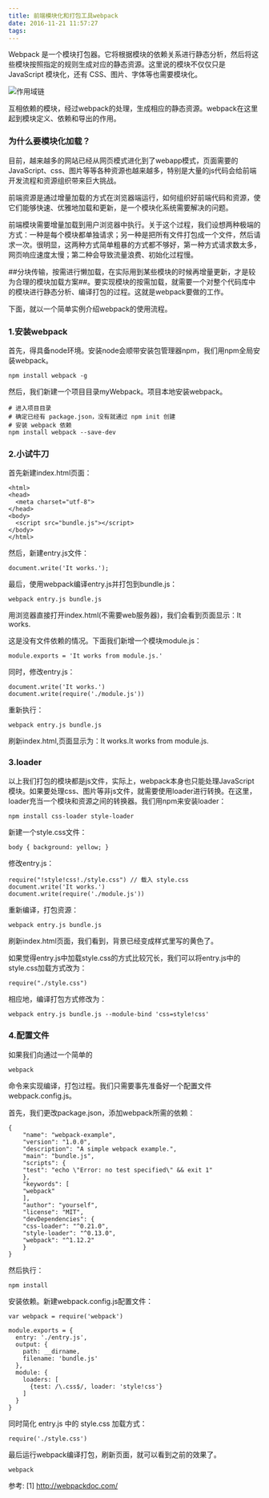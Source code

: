 ```yaml
---
title: 前端模块化和打包工具webpack
date: 2016-11-21 11:57:27
tags:
---
```


Webpack 是一个模块打包器。它将根据模块的依赖关系进行静态分析，然后将这些模块按照指定的规则生成对应的静态资源。这里说的模块不仅仅只是 JavaScript 模块化，还有 CSS、图片、字体等也需要模块化。

<!-- more -->

![作用域链](/css/images/webpack/webpack.png)

互相依赖的模块，经过webpack的处理，生成相应的静态资源。webpack在这里起到模块定义、依赖和导出的作用。

### 为什么要模块化加载？

目前，越来越多的网站已经从网页模式进化到了webapp模式，页面需要的JavaScript、css、图片等等各种资源也越来越多，特别是大量的js代码会给前端开发流程和资源组织带来巨大挑战。

前端资源是通过增量加载的方式在浏览器端运行，如何组织好前端代码和资源，使它们能够快速、优雅地加载和更新，是一个模块化系统需要解决的问题。

前端模块需要增量加载到用户浏览器中执行。关于这个过程，我们设想两种极端的方式：一种是每个模块都单独请求；另一种是把所有文件打包成一个文件，然后请求一次。很明显，这两种方式简单粗暴的方式都不够好，第一种方式请求数太多，网页响应速度太慢；第二种会导致流量浪费、初始化过程慢。

##分块传输，按需进行懒加载，在实际用到某些模块的时候再增量更新，才是较为合理的模块加载方案##。要实现模块的按需加载，就需要一个对整个代码库中的模块进行静态分析、编译打包的过程。这就是webpack要做的工作。

下面，就以一个简单实例介绍webpack的使用流程。

### 1.安装webpack

首先，得具备node环境。安装node会顺带安装包管理器npm，我们用npm全局安装webpack。

```
npm install webpack -g
```

然后，我们新建一个项目目录myWebpack。项目本地安装webpack。

```
# 进入项目目录
# 确定已经有 package.json，没有就通过 npm init 创建
# 安装 webpack 依赖
npm install webpack --save-dev
```

### 2.小试牛刀

首先新建index.html页面：

```
<html>
<head>
  <meta charset="utf-8">
</head>
<body>
  <script src="bundle.js"></script>
</body>
</html>
```

然后，新建entry.js文件：

```
document.write('It works.');
```

最后，使用webpack编译entry.js并打包到bundle.js：

```
webpack entry.js bundle.js
```

用浏览器直接打开index.html(不需要web服务器)，我们会看到页面显示：It works.

这是没有文件依赖的情况。下面我们新增一个模块module.js：

```
module.exports = 'It works from module.js.'
```

同时，修改entry.js：

```
document.write('It works.')
document.write(require('./module.js'))
```

重新执行：

```
webpack entry.js bundle.js
```

刷新index.html,页面显示为：It works.It works from module.js.


### 3.loader

以上我们打包的模块都是js文件，实际上，webpack本身也只能处理JavaScript模块。如果要处理css、图片等非js文件，就需要使用loader进行转换。在这里，loader充当一个模块和资源之间的转换器。我们用npm来安装loader：

```
npm install css-loader style-loader
```

新建一个style.css文件：

```
body { background: yellow; }
```

修改entry.js：

```
require("!style!css!./style.css") // 载入 style.css
document.write('It works.')
document.write(require('./module.js'))
```
重新编译，打包资源：

```
webpack entry.js bundle.js
```

刷新index.html页面，我们看到，背景已经变成样式里写的黄色了。

如果觉得entry.js中加载style.css的方式比较冗长，我们可以将entry.js中的style.css加载方式改为：

```
require("./style.css")
```

相应地，编译打包方式修改为：

```
webpack entry.js bundle.js --module-bind 'css=style!css'
```

### 4.配置文件

如果我们向通过一个简单的

```
webpack
```

命令来实现编译，打包过程。我们只需要事先准备好一个配置文件webpack.config.js。

首先，我们更改package.json，添加webpack所需的依赖：

```
{
    "name": "webpack-example",
    "version": "1.0.0",
    "description": "A simple webpack example.",
    "main": "bundle.js",
    "scripts": {
    "test": "echo \"Error: no test specified\" && exit 1"
    },
    "keywords": [
    "webpack"
    ],
    "author": "yourself",
    "license": "MIT",
    "devDependencies": {
    "css-loader": "^0.21.0",
    "style-loader": "^0.13.0",
    "webpack": "^1.12.2"
    }
}
```

然后执行：

```
npm install
```

安装依赖。新建webpack.config.js配置文件：

```
var webpack = require('webpack')

module.exports = {
  entry: './entry.js',
  output: {
    path: __dirname,
    filename: 'bundle.js'
  },
  module: {
    loaders: [
      {test: /\.css$/, loader: 'style!css'}
    ]
  }
}
```

同时简化 entry.js 中的 style.css 加载方式：

```
require('./style.css')
```

最后运行webpack编译打包，刷新页面，就可以看到之前的效果了。

```
webpack
```


参考:
[1] http://webpackdoc.com/

